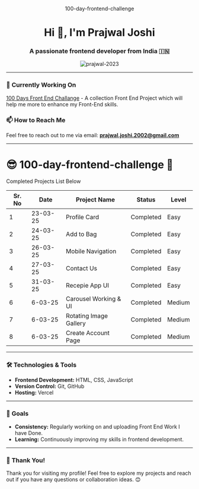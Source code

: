   <p align="center">100-day-frontend-challenge</p>
  <h1 align="center">Hi 👋, I'm Prajwal Joshi</h1>
<h3 align="center">A passionate frontend developer from India 🇮🇳</h3>

<p align="center">
  <img src="https://komarev.com/ghpvc/?username=prajwal-2023&label=Profile%20views&color=0e75b6&style=flat" alt="prajwal-2023" />
</p>

---

### 🔭 **Currently Working On**

[100 Days Front End Challange](https://github.com/Prajwal-2023/100-day-frontend-challenge) - A collection Front End Project which will help me more to enhance my Front-End skills.

### 📫 **How to Reach Me**

Feel free to reach out to me via email: **prajwal.joshi.2002@gmail.com**

---

# 😎 100-day-frontend-challenge 🚀

<p>Completed Projects List Below</p>

| Sr. No | Date     | Project Name      | Status    | Level |
| ------ | -------- | ----------------- | --------- | ----- |
| 1      | 23-03-25 | Profile Card      | Completed | Easy  |
| 2      | 24-03-25 | Add to Bag        | Completed | Easy  |
| 3      | 26-03-25 | Mobile Navigation | Completed | Easy  |
| 4      | 27-03-25 | Contact Us        | Completed | Easy  |
| 5      | 31-03-25 | Recepie App UI    | Completed | Easy  |
| 6      | 6-03-25  | Carousel Working & UI    | Completed | Medium  |
| 7      | 6-03-25  | Rotating Image Gallery    | Completed | Medium  |
| 8      | 6-03-25  | Create Account Page | Completed | Medium  |

---

### 🛠️ **Technologies & Tools**

- **Frontend Development:** HTML, CSS, JavaScript
- **Version Control:** Git, GitHub
- **Hosting:** Vercel

---

### 🎯 **Goals**

- **Consistency:** Regularly working on and uploading Front End Work I have Done.
- **Learning:** Continuously improving my skills in frontend development.

---

### 🙏 **Thank You!**

Thank you for visiting my profile! Feel free to explore my projects and reach out if you have any questions or collaboration ideas. 😊
